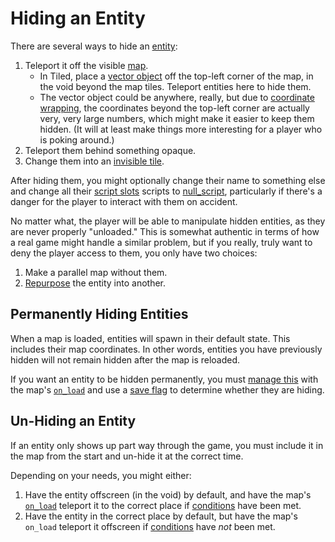 # Hiding an Entity

There are several ways to hide an [entity](../entities):

1. Teleport it off the visible [map](../maps).
	- In Tiled, place a [vector object](../maps/vector_objects) off the top-left corner of the map, in the void beyond the map tiles. Teleport entities here to hide them.
	- The vector object could be anywhere, really, but due to [coordinate wrapping](../maps/coordinate_overflow), the coordinates beyond the top-left corner are actually very, very large numbers, which might make it easier to keep them hidden. (It will at least make things more interesting for a player who is poking around.)
2. Teleport them behind something opaque.
3. Change them into an [invisible tile](../entities/null_entity).

After hiding them, you might optionally change their name to something else and change all their [script slots](../scripts/script_slots) scripts to [null_script](../scripts/null_script), particularly if there's a danger for the player to interact with them on accident.

No matter what, the player will be able to manipulate hidden entities, as they are never properly "unloaded." This is somewhat authentic in terms of how a real game might handle a similar problem, but if you really, truly want to deny the player access to them, you only have two choices:

1. Make a parallel map without them.
2. [Repurpose](../techniques/actors) the entity into another. 

## Permanently Hiding Entities

When a map is loaded, entities will spawn in their default state. This includes their map coordinates. In other words, entities you have previously hidden will not remain hidden after the map is reloaded.

If you want an entity to be hidden permanently, you must [manage this](../techniques/chains_of_small_checks) with the map's [`on_load`](../scripts/on_load) and use a [save flag](../scripts/save_flags) to determine whether they are hiding.

## Un-Hiding an Entity

If an entity only shows up part way through the game, you must include it in the map from the start and un-hide it at the correct time.

Depending on your needs, you might either:

1. Have the entity offscreen (in the void) by default, and have the map's [`on_load`](../scripts/on_load) teleport it to the correct place if [conditions](../scripts/save_flags) have been met.
2. Have the entity in the correct place by default, but have the map's `on_load` teleport it offscreen if [conditions](../scripts/save_flags) have *not* been met.
